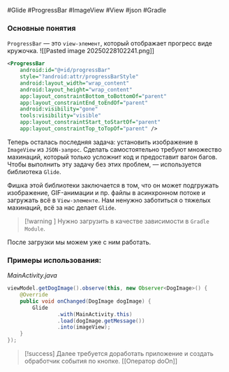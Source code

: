 #Glide #ProgressBar #ImageView #View #json #Gradle 
### Основные понятия

`ProgressBar` — это `view-элемент`, который отображает прогресс виде кружочка.
![[Pasted image 20250228102241.png]]
```xml
<ProgressBar  
    android:id="@+id/progressBar"  
    style="?android:attr/progressBarStyle"  
    android:layout_width="wrap_content"  
    android:layout_height="wrap_content"  
    app:layout_constraintBottom_toBottomOf="parent"  
    app:layout_constraintEnd_toEndOf="parent"  
    android:visibility="gone"  
    tools:visibility="visible"  
    app:layout_constraintStart_toStartOf="parent"  
    app:layout_constraintTop_toTopOf="parent" />
```

Теперь осталась последняя задача: установить изображение в `ImageView` из `JSON-запрос`. Сделать самостоятельно требуют множество махинаций, который только усложнит код и предоставит вагон багов. Чтобы выполнить эту задачу без этих проблем, — используется библиотека `Glide`. 

Фишка этой библиотеки заключается в том, что он может подгружать изображение, GIF-анимации и пр. файлы в асинхронном потоке и загружать всё в `View-элементе`. Нам ненужно заботиться о тяжелых махинаций, всё за нас делает `Glide`. 

>[!warning ] Нужно загрузить в качестве зависимости в `Gradle Module`.

После загрузки мы можем уже с ним работать.
### Примеры использования:

*MainActivity.java*
```java
viewModel.getDogImage().observe(this, new Observer<DogImage>() {  
    @Override  
    public void onChanged(DogImage dogImage) {  
        Glide  
                .with(MainActivity.this)  
                .load(dogImage.getMessage())  
                .into(imageView);  
    }  
});
```

>[!success] Далее требуется доработать приложение и создать обработчик события по кнопке. [[Оператор doOn]]


